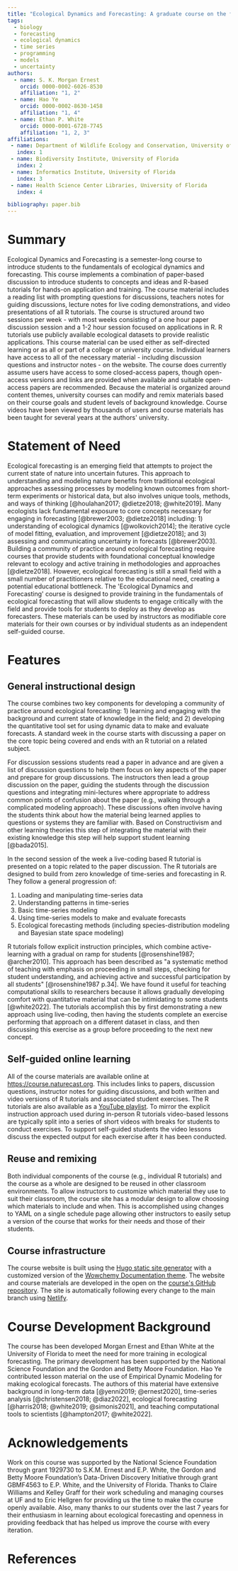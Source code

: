```yaml
---
title: "Ecological Dynamics and Forecasting: A graduate course on the fundamentals of time series and forecasting in ecology"
tags:
  - biology
  - forecasting
  - ecological dynamics
  - time series
  - programming
  - models
  - uncertainty
authors:
  - name: S. K. Morgan Ernest
    orcid: 0000-0002-6026-8530
    affiliation: "1, 2"
  - name: Hao Ye
    orcid: 0000-0002-8630-1458
    affiliation: "1, 4"
  - name: Ethan P. White
    orcid: 0000-0001-6728-7745
    affiliation: "1, 2, 3"
affiliations:
 - name: Department of Wildlife Ecology and Conservation, University of Florida
   index: 1
 - name: Biodiversity Institute, University of Florida
   index: 2
 - name: Informatics Institute, University of Florida
   index: 3
 - name: Health Science Center Libraries, University of Florida
   index: 4

bibliography: paper.bib
---
```


# Summary

Ecological Dynamics and Forecasting is a semester-long course to introduce students to the fundamentals of ecological dynamics and forecasting. This course implements a combination of paper-based discussion to introduce students to concepts and ideas and R-based tutorials for hands-on application and training. The course material includes a reading list with prompting questions for discussions, teachers notes for guiding discussions, lecture notes for live coding demonstrations, and video presentations of all R tutorials. The course is structured around two sessions per week - with most weeks consisting of a one hour paper discussion session and a 1-2 hour session focused on applications in R. R tutorials use publicly available ecological datasets to provide realistic applications. This course material can be used either as self-directed learning or as all or part of a college or university course. Individual learners have access to all of the necessary material - including discussion questions and instructor notes - on the website. The course does currently assume users have access to some closed-access papers, though open-access versions and links are provided when available and suitable open-access papers are recommended. Because the material is organized around content themes, university courses can modify and remix materials based on their course goals and student levels of background knowledge. Course videos have been viewed by thousands of users and course materials has been taught for several years at the authors' university. 

# Statement of Need

Ecological forecasting is an emerging field that attempts to project the current state of nature into uncertain futures. This approach to understanding and modeling nature benefits from traditional ecological approaches assessing processes by modeling known outcomes from short-term experiments or historical data, but also involves unique tools, methods, and ways of thinking [@houlahan2017; @dietze2018; @white2019]. Many ecologists lack fundamental exposure to core concepts necessary for engaging in forecasting [@brewer2003; @dietze2018] including: 1) understanding of ecological dynamics [@wolkovich2014]; the iterative cycle of model fitting, evaluation, and improvement [@dietze2018]; and 3) assessing and communicating uncertainty in forecasts [@brewer2003]. Building a community of practice around ecological forecasting require courses that provide students with foundational conceptual knowledge relevant to ecology and active training in methodologies and approaches [@dietze2018]. However, ecological forecasting is still a small field with a small number of practitioners relative to the educational need, creating a potential educational bottleneck. The 'Ecological Dynamics and Forecasting' course is designed to provide training in the fundamentals of ecological forecasting that will allow students to engage critically with the field and provide tools for students to deploy as they develop as forecasters. These materials can be used by instructors as modifiable core materials for their own courses or by individual students as an independent self-guided course.

# Features

## General instructional design

The course combines two key components for developing a community of practice around ecological forecasting: 1) learning and engaging with the background and current state of knowledge in the field; and 2) developing the quantitative tool set for using dynamic data to make and evaluate forecasts. A standard week in the course starts with discussing a paper on the core topic being covered and ends with an R tutorial on a related subject.

For discussion sessions students read a paper in advance and are given a list of discussion questions to help them focus on key aspects of the paper and prepare for group discussions. The instructors then lead a group discussion on the paper, guiding the students through the discussion questions and integrating mini-lectures where appropriate to address common points of confusion about the paper (e.g., walking through a complicated modeling approach). These discussions often involve having the students think about how the material being learned applies to questions or systems they are familiar with. Based on Constructivism and other learning theories this step of integrating the material with their existing knowledge this step will help support student learning [@bada2015].

In the second session of the week a live-coding based R tutorial is presented on a topic related to the paper discussion. The R tutorials are designed to build from zero knowledge of time-series and forecasting in R. They follow a general progression of:

1. Loading and manipulating time-series data
2. Understanding patterns in time-series
3. Basic time-series modeling
4. Using time-series models to make and evaluate forecasts
5. Ecological forecasting methods (including species-distribution modeling and Bayesian state space modeling)

R tutorials follow explicit instruction principles, which combine active-learning with a gradual on ramp for students [@rosenshine1987; @archer2010]. This approach has been described as "a systematic method of teaching with emphasis on proceeding in small steps, checking for student understanding, and achieving active and successful participation by all students" [@rosenshine1987 p.34]. We have found it useful for teaching computational skills to researchers because it allows gradually developing comfort with quantitative material that can be intimidating to some students [@white2022]. The tutorials accomplish this by first demonstrating a new approach using live-coding, then having the students complete an exercise performing that approach on a different dataset in class, and then discussing this exercise as a group before proceeding to the next new concept.

## Self-guided online learning

All of the course materials are available online at <https://course.naturecast.org>. This includes links to papers, discussion questions, instructor notes for guiding discussions, and both written and video versions of R tutorials and associated student exercises. The R tutorials are also available as a [YouTube playlist](https://www.youtube.com/watch?v=Zr81Xn-sic4&list=PLD8eCxFKntVETvfPd-diUORGYLAL6idBv). To mirror the explicit instruction approach used during in-person R tutorials video-based lessons are typically split into a series of short videos with breaks for students to conduct exercises. To support self-guided students the video lessons discuss the expected output for each exercise after it has been conducted.

## Reuse and remixing

Both individual components of the course (e.g., individual R tutorials) and the course as a whole are designed to be reused in other classroom environments. To allow instructors to customize which material they use to suit their classroom, the course site has a modular design to allow choosing which materials to include and when. This is accomplished using changes to YAML on a single schedule page allowing other instructors to easily setup a version of the course that works for their needs and those of their students.

## Course infrastructure

The course website is built using the [Hugo static site generator](https://gohugo.io/) with a customized version of the [Wowchemy Documentation theme](https://github.com/wowchemy/hugo-documentation-theme). The website and course materials are developed in the open on the [course's GitHub repository](https://github.com/weecology/forecasting-course). The site is automatically following every change to the main branch using [Netlify](https://www.netlify.com/).

# Course Development Background

The course has been developed Morgan Ernest and Ethan White at the University of Florida to meet the need for more training in ecological forecasting. The primary development has been supported by the National Science Foundation and the Gordon and Betty Moore Foundation. Hao Ye contributed lesson material on the use of Empirical Dynamic Modeling for making ecological forecasts. The authors of this material have extensive background in long-term data [@yenni2019; @ernest2020], time-series analysis [@christensen2018; @diaz2022], ecological forecasting [@harris2018; @white2019; @simonis2021], and teaching computational tools to scientists [@hampton2017; @white2022].

# Acknowledgements

Work on this course was supported by the National Science Foundation through grant 1929730 to S.K.M. Ernest and E.P. White, the Gordon and Betty Moore Foundation’s Data-Driven Discovery Initiative through grant GBMF4563 to E.P. White, and the University of Florida. Thanks to Claire Williams and Kelley Graff for their work scheduling and managing courses at UF and to Eric Hellgren for providing us the time to make the course openly available. Also, many thanks to our students over the last 7 years for their enthusiasm in learning about ecological forecasting and openness in providing feedback that has helped us improve the course with every iteration.

# References